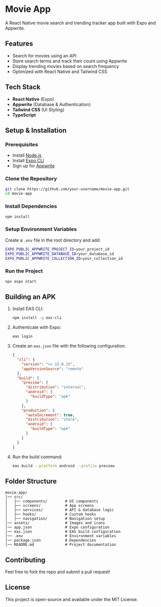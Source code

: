 # Movie App

A React Native movie search and trending tracker app built with Expo and Appwrite.

## Features
- Search for movies using an API
- Store search terms and track their count using Appwrite
- Display trending movies based on search frequency
- Optimized with React Native and Tailwind CSS

## Tech Stack
- **React Native** (Expo)
- **Appwrite** (Database & Authentication)
- **Tailwind CSS** (UI Styling)
- **TypeScript**

## Setup & Installation
### Prerequisites
- Install [Node.js](https://nodejs.org/)
- Install [Expo CLI](https://docs.expo.dev/get-started/installation/)
- Sign up for [Appwrite](https://appwrite.io/)

### Clone the Repository
```sh
git clone https://github.com/your-username/movie-app.git
cd movie-app
```

### Install Dependencies
```sh
npm install
```

### Setup Environment Variables
Create a `.env` file in the root directory and add:
```sh
EXPO_PUBLIC_APPWRITE_PROJECT_ID=your_project_id
EXPO_PUBLIC_APPWRITE_DATABASE_ID=your_database_id
EXPO_PUBLIC_APPWRITE_COLLECTION_ID=your_collection_id
```

### Run the Project
```sh
npx expo start
```

## Building an APK
1. Install EAS CLI:
   ```sh
   npm install -g eas-cli
   ```
2. Authenticate with Expo:
   ```sh
   eas login
   ```
3. Create an `eas.json` file with the following configuration:
   ```json
   {
     "cli": {
       "version": ">= 15.0.15",
       "appVersionSource": "remote"
     },
     "build": {
       "preview": {
         "distribution": "internal",
         "android": {
           "buildType": "apk"
         }
       },
       "production": {
         "autoIncrement": true,
         "distribution": "store",
         "android": {
           "buildType": "apk"
         }
       }
     }
   }
   ```
4. Run the build command:
   ```sh
   eas build --platform android --profile preview
   ```

## Folder Structure
```
movie-app/
│── src/
│   ├── components/        # UI components
│   ├── screens/           # App screens
│   ├── services/          # API & database logic
│   ├── hooks/             # Custom hooks
│   ├── navigation/        # Navigation setup
│── assets/                # Images and icons
│── app.json               # Expo configuration
│── eas.json               # EAS build configuration
│── .env                   # Environment variables
│── package.json           # Dependencies
│── README.md              # Project documentation
```

## Contributing
Feel free to fork the repo and submit a pull request!

## License
This project is open-source and available under the MIT License.

